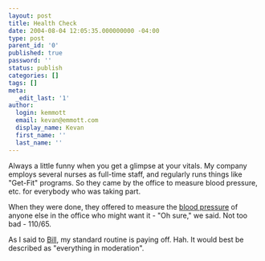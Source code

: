 ```yaml
---
layout: post
title: Health Check
date: 2004-08-04 12:05:35.000000000 -04:00
type: post
parent_id: '0'
published: true
password: ''
status: publish
categories: []
tags: []
meta:
  _edit_last: '1'
author:
  login: kemmott
  email: kevan@emmott.com
  display_name: Kevan
  first_name: ''
  last_name: ''
---
```

<p>Always a little funny when you get a glimpse at your vitals. My company employs several nurses as full-time staff, and regularly runs things like "Get-Fit" programs. So they came by the office to measure blood pressure, etc. for everybody who was taking part.</p>
<p>When they were done, they offered to measure the <a href="http://www.nlm.nih.gov/medlineplus/ency/article/003398.htm">blood pressure</a> of anyone else in the office who might want it - "Oh sure," we said. Not too bad - 110/65.</p>
<p>As I said to <a href="http://www.vhfrecords.com">Bill</a>, my standard routine is paying off. Hah. It would best be described as "everything in moderation".</p>
